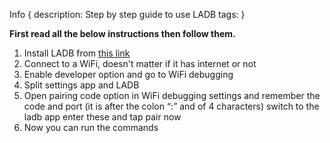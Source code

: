 Info { 
description: Step by step guide to use LADB
tags:
 }
 
 **First read all the below instructions then follow them.**
 
1. Install LADB from [this link](https://github.com/motog34/files/raw/refs/heads/main/apk/LADB.apk)
2. Connect to a WiFi, doesn't matter if it has internet or not
3. Enable developer option and go to WiFi debugging
4. Split settings app and LADB
5. Open pairing code option in WiFi debugging settings and remember the code and port (it is after the colon “:” and of 4 characters) switch to the ladb app enter these and tap pair now
6. Now you can run the commands
